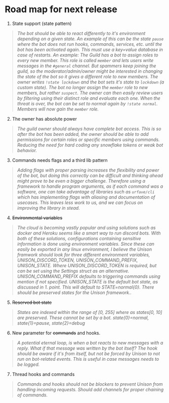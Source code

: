 # Road map for next release

1. State support (state pattern)

  > _The bot should be able to react differently to it's environment depending on a given state. An example of this can be the state `pause` where the bot does not run hooks, commands, services, etc. until the bot has been activated again. This must use a key=value database in case of restarts. An example: The Guild has a bot to assign roles to every new member. This role is called `member` and lets users write messages in the `#general` channel. But spammers keep joining the guild, so the moderator/admin/owner might be interested in changing the state of the bot so it gives a different role to new members. The owner writes `!state lockdown` and the bot sets it's state to `lockdown` (a custom state). The bot no longer assign the `member` role to new members, but rather `suspect`. The owner can then easily review users by filtering using their distinct role and evaluate each one. When the threat is over, the bot can be set to normal again by `!state normal`. Members will now gain the `member` role._

2. The owner has absolute power

  > _The guild owner should always have complete bot access. This is so after the bot has been added, the owner should be able to add permissions for certain roles or specific members using commands. Reducing the need for hard coding any snowflake tokens or weak bot behavior._

3. Commands needs flags and a third lib pattern

  > _Adding flags with proper parsing increases the flexibility and power of the bot, but doing this correctly can be difficult and thinking ahead might prove to be even a bigger challenge. Therefore using a framework to handle program arguments, as if each command was a software, one can take advantage of libraries such as `urfave/cli` which has implementing flags with aliasing and documentation of usecases. This leaves less work to us, and we can focus on improving the library in stead._

4. ~~Environmental variables~~

  > _The cloud is becoming vastly popular and using solutions such as docker and Heroku seems like a smart way to run discord bots. With both of these solutions, configurations containing sensitive information is done using environment variables. Since these can easily be exported in any linux environment, I believe the Unison framwork should look for three different environment variables, UNISON_DISCORD_TOKEN, UNISON_COMMAND_PREFIX, UNISON_STATE. Where UNISON_DISCORD_TOKEN is required, but can be set using the Settings struct as an alternative. UNISON_COMMAND_PREFIX defaults to triggering commands using mention if not specified. UNISON_STATE is the default bot state, as discussed in 1\. point. This will default to STATE=normal{0}. There should be preserved states for the Unison framework.._

5. ~~Reserved bot state~~

  > _States are indexed within the range of [0, 255] where as states[0, 10] are preserved. These cannot be set by a bot. state{0}=normal, state{1}=pause, state{2}=debug_

6. New parameter for ~~commands~~ and hooks.

  > _A potential eternal loop, is when a bot reacts to new messages with a reply. What if that message was written by the bot itself? The hook should be aware if it's from itself, but not be forced by Unison to not run on bot-related events. This is useful in case messages needs to be logged._

7. Thread hooks and commands

  > _Commands and hooks should not be blockers to prevent Unison from handling incoming requests. Should add channels for proper chaining of commands._
